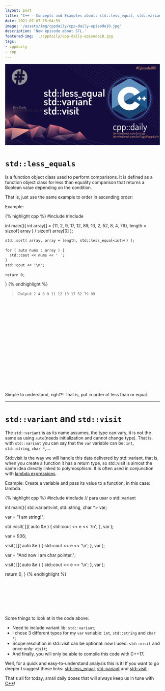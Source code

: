 ```yaml
---
layout: post
title: "C++ - Concepts and Examples about: std::less_equal, std::variant and std::visit"
date: 2021-07-07 15:04:59
image: '/assets/img/cppdaily/cpp-daily-episode10.jpg'
description: 'New episode about STL.'
featured-img: ../cppdaily/cpp-daily-episode10.jpg
tags:
- cppdaily
- cpp
---
```


![C++ - Concepts and Examples about: std::less_equal, std::variant and std::visit](/assets/img/cppdaily/cpp-daily-episode10.jpg)

# `std::less_equals`
Is a function object class used to perform comparisons. It is defined as a function object class for less than equality comparison that returns a Boolean value depending on the condition.

That is, just use the same example to order in ascending order:

Example:

{% highlight cpp %}
#include <iostream>
#include <algorithm>

int main(){
    int array[] = {11, 2, 9, 17, 12, 89, 13, 2, 52, 8, 4, 79},
          length = sizeof( array ) / sizeof( array[0] );

    std::sort( array, array + length, std::less_equal<int>() );

    for ( auto nums : array ) {
      std::cout << nums << ' ';
    }
    std::cout << '\n';

    return 0;
}
{% endhighlight %}
> Output: `2 4 8 9 11 12 13 17 52 79 89`


<!-- QUADRADO -->
<script async src="//pagead2.googlesyndication.com/pagead/js/adsbygoogle.js"></script>
<ins class="adsbygoogle"
style="display:inline-block;width:336px;height:280px"
data-ad-client="ca-pub-2838251107855362"
data-ad-slot="5351066970"></ins>
<script>
(adsbygoogle = window.adsbygoogle || []).push({});
</script>

Simple to understand, right?! That is, put in order of less than or equal.

---

# `std::variant` and `std::visit`
The `std::variant` is as its name assumes, the type can vary, it is not the same as using `auto`(needs initialization and cannot change type). That is, with `std::variant` you can say that the `var` variable can be: `int`, `std::string`, `char *`,...

Std::visit is the way we will handle this data delivered by std::variant, that is, when you create a function it has a return type, so std::visit is almost the same idea directly linked to polymosphism. It is often used in conjunction with [lambda expressions](https://en.terminalroot.com.br/10-examples-of-using-lambda-functions-in-cpp/).

Example: Create a variable and pass its value to a function, in this case: lambda.

{% highlight cpp %}
#include <iostream>
#include <variant> // para usar o std::variant

int main(){
  std::variant<int, std::string, char *> var;

  var = "I am string!";

  std::visit( []( auto &e ) {
      std::cout << e << '\n';
      }, var );

  var = 936;

  visit( []( auto &e ) {
      std::cout << e << '\n';
      }, var );

  var = "And now i am char pointer.";

  visit( []( auto &e ) {
      std::cout << e << '\n';
      }, var );

  return 0;
}
{% endhighlight %}

<!-- LISTA MIN -->
<script async src="//pagead2.googlesyndication.com/pagead/js/adsbygoogle.js"></script>
<ins class="adsbygoogle"
style="display:inline-block;width:730px;height:95px"
data-ad-client="ca-pub-2838251107855362"
data-ad-slot="5351066970"></ins>
<script>
(adsbygoogle = window.adsbygoogle || []).push({});
</script>

Some things to look at in the code above:

+ Need to include variant lib: `std::variant`;
+ I chose 3 different types for my `var` variable: `int`, `std::string` and `char *`;
+ Scope resolution in std::visit can be optional: now I used: `std::visit` and once only: `visit`;
+ And finally, you will only be able to compile this code with C++17.

Well, for a quick and easy-to-understand analysis this is it! If you want to go deeper I suggest these links: [std::less_equal](https://en.cppreference.com/w/cpp/utility/functional/less_equal), [std::variant](https://en.cppreference.com/w/cpp/utility/variant) and [std::visit](https://en.cppreference.com/w/cpp/utility/variant/visit) .

That's all for today, small daily doses that will always keep us in tune with [C++](https://en.terminalroot.com.br/i-created-a-c-financial-management-program-for-linux-and-windows/)!

<!-- RETANGULO LARGO 2 -->
<script async src="//pagead2.googlesyndication.com/pagead/js/adsbygoogle.js"></script>
<ins class="adsbygoogle"
style="display:block; text-align:center;"
data-ad-layout="in-article"
data-ad-format="fluid"
data-ad-client="ca-pub-2838251107855362"
data-ad-slot="8549252987"></ins>
<script>
(adsbygoogle = window.adsbygoogle || []).push({});
</script>


    
